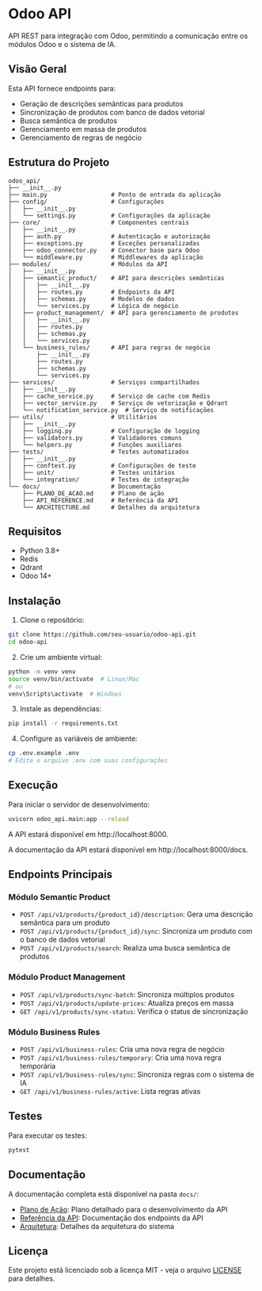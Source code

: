 # Odoo API

API REST para integração com Odoo, permitindo a comunicação entre os módulos Odoo e o sistema de IA.

## Visão Geral

Esta API fornece endpoints para:

- Geração de descrições semânticas para produtos
- Sincronização de produtos com banco de dados vetorial
- Busca semântica de produtos
- Gerenciamento em massa de produtos
- Gerenciamento de regras de negócio

## Estrutura do Projeto

```
odoo_api/
├── __init__.py
├── main.py                  # Ponto de entrada da aplicação
├── config/                  # Configurações
│   ├── __init__.py
│   └── settings.py          # Configurações da aplicação
├── core/                    # Componentes centrais
│   ├── __init__.py
│   ├── auth.py              # Autenticação e autorização
│   ├── exceptions.py        # Exceções personalizadas
│   ├── odoo_connector.py    # Conector base para Odoo
│   └── middleware.py        # Middlewares da aplicação
├── modules/                 # Módulos da API
│   ├── __init__.py
│   ├── semantic_product/    # API para descrições semânticas
│   │   ├── __init__.py
│   │   ├── routes.py        # Endpoints da API
│   │   ├── schemas.py       # Modelos de dados
│   │   └── services.py      # Lógica de negócio
│   ├── product_management/  # API para gerenciamento de produtos
│   │   ├── __init__.py
│   │   ├── routes.py
│   │   ├── schemas.py
│   │   └── services.py
│   └── business_rules/      # API para regras de negócio
│       ├── __init__.py
│       ├── routes.py
│       ├── schemas.py
│       └── services.py
├── services/                # Serviços compartilhados
│   ├── __init__.py
│   ├── cache_service.py     # Serviço de cache com Redis
│   ├── vector_service.py    # Serviço de vetorização e Qdrant
│   └── notification_service.py  # Serviço de notificações
├── utils/                   # Utilitários
│   ├── __init__.py
│   ├── logging.py           # Configuração de logging
│   ├── validators.py        # Validadores comuns
│   └── helpers.py           # Funções auxiliares
├── tests/                   # Testes automatizados
│   ├── __init__.py
│   ├── conftest.py          # Configurações de teste
│   ├── unit/                # Testes unitários
│   └── integration/         # Testes de integração
└── docs/                    # Documentação
    ├── PLANO_DE_ACAO.md     # Plano de ação
    ├── API_REFERENCE.md     # Referência da API
    └── ARCHITECTURE.md      # Detalhes da arquitetura
```

## Requisitos

- Python 3.8+
- Redis
- Qdrant
- Odoo 14+

## Instalação

1. Clone o repositório:

```bash
git clone https://github.com/seu-usuario/odoo-api.git
cd odoo-api
```

2. Crie um ambiente virtual:

```bash
python -m venv venv
source venv/bin/activate  # Linux/Mac
# ou
venv\Scripts\activate  # Windows
```

3. Instale as dependências:

```bash
pip install -r requirements.txt
```

4. Configure as variáveis de ambiente:

```bash
cp .env.example .env
# Edite o arquivo .env com suas configurações
```

## Execução

Para iniciar o servidor de desenvolvimento:

```bash
uvicorn odoo_api.main:app --reload
```

A API estará disponível em http://localhost:8000.

A documentação da API estará disponível em http://localhost:8000/docs.

## Endpoints Principais

### Módulo Semantic Product

- `POST /api/v1/products/{product_id}/description`: Gera uma descrição semântica para um produto
- `POST /api/v1/products/{product_id}/sync`: Sincroniza um produto com o banco de dados vetorial
- `POST /api/v1/products/search`: Realiza uma busca semântica de produtos

### Módulo Product Management

- `POST /api/v1/products/sync-batch`: Sincroniza múltiplos produtos
- `POST /api/v1/products/update-prices`: Atualiza preços em massa
- `GET /api/v1/products/sync-status`: Verifica o status de sincronização

### Módulo Business Rules

- `POST /api/v1/business-rules`: Cria uma nova regra de negócio
- `POST /api/v1/business-rules/temporary`: Cria uma nova regra temporária
- `POST /api/v1/business-rules/sync`: Sincroniza regras com o sistema de IA
- `GET /api/v1/business-rules/active`: Lista regras ativas

## Testes

Para executar os testes:

```bash
pytest
```

## Documentação

A documentação completa está disponível na pasta `docs/`:

- [Plano de Ação](docs/PLANO_DE_ACAO.md): Plano detalhado para o desenvolvimento da API
- [Referência da API](docs/API_REFERENCE.md): Documentação dos endpoints da API
- [Arquitetura](docs/ARCHITECTURE.md): Detalhes da arquitetura do sistema

## Licença

Este projeto está licenciado sob a licença MIT - veja o arquivo [LICENSE](LICENSE) para detalhes.

